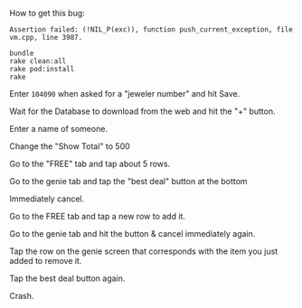 How to get this bug:

```
Assertion failed: (!NIL_P(exc)), function push_current_exception, file vm.cpp, line 3987.
```

```
bundle 
rake clean:all
rake pod:install
rake
```

Enter `104090` when asked for a "jeweler number" and hit Save.

Wait for the Database to download from the web and hit the "+" button.

Enter a name of someone.

Change the "Show Total" to 500

Go to the "FREE" tab and tap about 5 rows.

Go to the genie tab and tap the "best deal" button at the bottom

Immediately cancel.

Go to the FREE tab and tap a new row to add it.

Go to the genie tab and hit the button & cancel immediately again.

Tap the row on the genie screen that corresponds with the item you just added to remove it.

Tap the best deal button again.

Crash.
